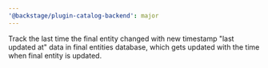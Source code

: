 ```yaml
---
'@backstage/plugin-catalog-backend': major
---
```


Track the last time the final entity changed with new timestamp "last updated at" data in final entities database, which gets updated with the time when final entity is updated.
